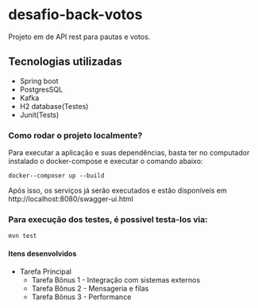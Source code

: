 # desafio-back-votos
Projeto em de API rest para pautas e votos.

## Tecnologias utilizadas
* Spring boot
* PostgresSQL
* Kafka
* H2 database(Testes)
* Junit(Tests)

### Como rodar o projeto localmente?

Para executar a aplicação e suas dependências, basta ter no computador instalado o docker-compose e executar o comando abaixo:
````
docker--composer up --build
````

Após isso, os serviços já serão executados e estão disponíveis em http://localhost:8080/swagger-ui.html

### Para execução dos testes, é possivel testa-los via:
````
mvn test
````

#### Itens desenvolvidos
* Tarefa Principal
    * Tarefa Bônus 1 - Integração com sistemas externos
    * Tarefa Bônus 2 - Mensageria e filas
    * Tarefa Bônus 3 - Performance
